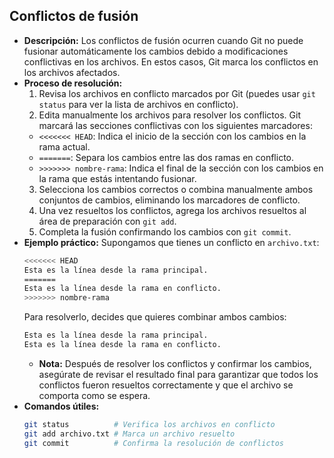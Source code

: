 ## Conflictos de fusión
- **Descripción:** Los conflictos de fusión ocurren cuando Git no puede fusionar automáticamente los cambios debido a modificaciones conflictivas en los archivos. En estos casos, Git marca los conflictos en los archivos afectados.
- **Proceso de resolución:**
  1. Revisa los archivos en conflicto marcados por Git (puedes usar `git status` para ver la lista de archivos en conflicto).
  2. Edita manualmente los archivos para resolver los conflictos. Git marcará las secciones conflictivas con los siguientes marcadores:
    - `<<<<<<< HEAD`: Indica el inicio de la sección con los cambios en la rama actual.
    - `=======`: Separa los cambios entre las dos ramas en conflicto.
    - `>>>>>>> nombre-rama`: Indica el final de la sección con los cambios en la rama que estás intentando fusionar.
  3. Selecciona los cambios correctos o combina manualmente ambos conjuntos de cambios, eliminando los marcadores de conflicto.
  4. Una vez resueltos los conflictos, agrega los archivos resueltos al área de preparación con `git add`.
  5. Completa la fusión confirmando los cambios con `git commit`.
- **Ejemplo práctico:**
  Supongamos que tienes un conflicto en `archivo.txt`:
  ```bash
  <<<<<<< HEAD
  Esta es la línea desde la rama principal.
  =======
  Esta es la línea desde la rama en conflicto.
  >>>>>>> nombre-rama
  ```
  Para resolverlo, decides que quieres combinar ambos cambios:
  ```bash
  Esta es la línea desde la rama principal.
  Esta es la línea desde la rama en conflicto.
  ```
  - **Nota:** Después de resolver los conflictos y confirmar los cambios, asegúrate de revisar el resultado final para garantizar que todos los conflictos fueron resueltos correctamente y que el archivo se comporta como se espera.
- **Comandos útiles:**
  ```bash
  git status          # Verifica los archivos en conflicto
  git add archivo.txt # Marca un archivo resuelto
  git commit          # Confirma la resolución de conflictos
  ```